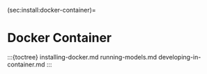 (sec:install:docker-container)=
# Docker Container


:::{toctree}
installing-docker.md
running-models.md
developing-in-container.md
:::
